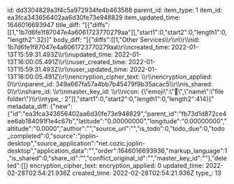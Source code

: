 id: dd3304829a3f4c5a972934fe4b463588
parent_id: 
item_type: 1
item_id: ea3fca343656402aa6d30fe73e948829
item_updated_time: 1646016693947
title_diff: "[{\"diffs\":[[1,\"1b7d6fe1f87047e4a6061723770279aa\"]],\"start1\":0,\"start2\":0,\"length1\":0,\"length2\":32}]"
body_diff: "[{\"diffs\":[[1,\"Other Services\\\r\\\n\\\r\\\nid: 1b7d6fe1f87047e4a6061723770279aa\\\r\\\ncreated_time: 2022-01-13T15:59:31.493Z\\\r\\\nupdated_time: 2022-01-13T16:00:05.491Z\\\r\\\nuser_created_time: 2022-01-13T15:59:31.493Z\\\r\\\nuser_updated_time: 2022-01-13T16:00:05.491Z\\\r\\\nencryption_cipher_text: \\\r\\\nencryption_applied: 0\\\r\\\nparent_id: 349a667fa57a4bb7b45479f9b35acac5\\\r\\\nis_shared: 0\\\r\\\nshare_id: \\\r\\\nmaster_key_id: \\\r\\\nicon: {\\\"emoji\\\":\\\"📁\\\",\\\"name\\\":\\\"file folder\\\"}\\\r\\\ntype_: 2\"]],\"start1\":0,\"start2\":0,\"length1\":0,\"length2\":414}]"
metadata_diff: {"new":{"id":"ea3fca343656402aa6d30fe73e948829","parent_id":"fb73d1d872ce4ee6ab184091f1e4c67b","latitude":"0.00000000","longitude":"0.00000000","altitude":"0.0000","author":"","source_url":"","is_todo":0,"todo_due":0,"todo_completed":0,"source":"joplin-desktop","source_application":"net.cozic.joplin-desktop","application_data":"","order":1646016693936,"markup_language":1,"is_shared":0,"share_id":"","conflict_original_id":"","master_key_id":""},"deleted":[]}
encryption_cipher_text: 
encryption_applied: 0
updated_time: 2022-02-28T02:54:21.936Z
created_time: 2022-02-28T02:54:21.936Z
type_: 13
